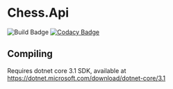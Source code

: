 # Chess.Api
![Build Badge](https://github.com/matt-winfield-chess/Chess.Api/workflows/Build/badge.svg)
[![Codacy 
Badge](https://app.codacy.com/project/badge/Grade/e23ad9e1e48c44b2bcfb2c3663db5084)](https://www.codacy.com/gh/matt-winfield-chess/Chess.Api/dashboard?utm_source=github.com&amp;utm_medium=referral&amp;utm_content=matt-winfield-chess/Chess.Api&amp;utm_campaign=Badge_Grade)

## Compiling
Requires dotnet core 3.1 SDK, available at https://dotnet.microsoft.com/download/dotnet-core/3.1
